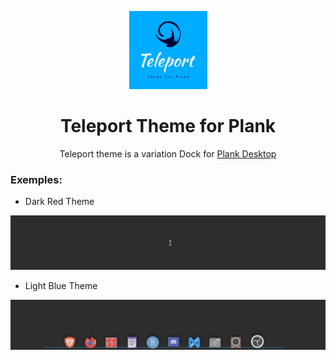 <p align="center"><img src="Teleport-theme-Dark-red/default.svg" height="125px"><p>
<h1 align="center"> Teleport Theme for Plank</h1>
<p align="center"> Teleport theme is a variation Dock for <a href="https://launchpad.net/plank">Plank Desktop</a> </p>



### Exemples:

* Dark Red Theme
<img src="dark-red-teleport-theme.gif">

* Light Blue Theme
<img src="light-blues-teleport-theme.gif">
